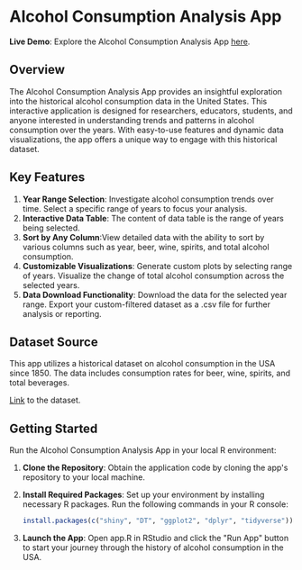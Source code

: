 # Alcohol Consumption Analysis App

**Live Demo**: Explore the Alcohol Consumption Analysis App [here]([https://your_shinyapp_url](https://brandonliu2.shinyapps.io/assignment-b3-brandonliu2/)).

## Overview

The Alcohol Consumption Analysis App provides an insightful exploration into the historical alcohol consumption data in the United States. This interactive application is designed for researchers, educators, students, and anyone interested in understanding trends and patterns in alcohol consumption over the years. With easy-to-use features and dynamic data visualizations, the app offers a unique way to engage with this historical dataset.

## Key Features

1. **Year Range Selection**: Investigate alcohol consumption trends over time. Select a specific range of years to focus your analysis.
2. **Interactive Data Table**: The content of data table is the range of years being selected.
3. **Sort by Any Column**:View detailed data with the ability to sort by various columns such as year, beer, wine, spirits, and total alcohol consumption.
4. **Customizable Visualizations**: Generate custom plots by selecting range of years. Visualize the change of total alcohol consumption across the selected years.
5. **Data Download Functionality**: Download the data for the selected year range. Export your custom-filtered dataset as a .csv file for further analysis or reporting.


## Dataset Source

This app utilizes a historical dataset on alcohol consumption in the USA since 1850. The data includes consumption rates for beer, wine, spirits, and total beverages.

[Link](https://github.com/owid/owid-datasets/blob/976140919ba6c3cebfe17ca504e3dd01b1e7ef3c/datasets/Alcohol%20consumption%20in%20USA%20since%201850%20%E2%80%94%20NIAAA/Alcohol%20consumption%20in%20USA%20since%201850%20%E2%80%94%20NIAAA.csv) to the dataset.

## Getting Started

Run the Alcohol Consumption Analysis App in your local R environment:

1. **Clone the Repository**: Obtain the application code by cloning the app's repository to your local machine.
2. **Install Required Packages**: Set up your environment by installing necessary R packages. Run the following commands in your R console:

   ``` r
   install.packages(c("shiny", "DT", "ggplot2", "dplyr", "tidyverse"))
   ```
3. **Launch the App**: Open app.R in RStudio and click the "Run App" button to start your journey through the history of alcohol consumption in the USA.

